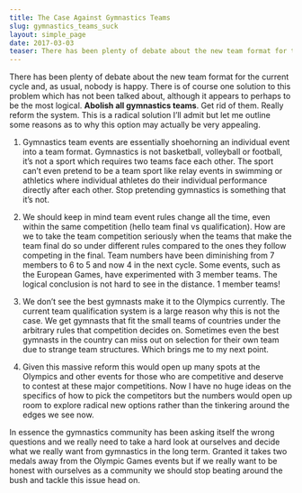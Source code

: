 ```yaml
---
title: The Case Against Gymnastics Teams
slug: gymnastics_teams_suck
layout: simple_page
date: 2017-03-03
teaser: There has been plenty of debate about the new team format for the current cycle and, as usual, nobody is happy. There is of course one solution to this problem which has not been talked about, although it appears to perhaps to be the most logical.
---
```


There has been plenty of debate about the new team format for the current cycle and, as usual, nobody is happy. There is of course one solution to this problem which has not been talked about, although it appears to perhaps to be the most logical. **Abolish all gymnastics teams**. Get rid of them. Really reform the system. This is a radical solution I’ll admit but let me outline some reasons as to why this option may actually be very appealing.

1. Gymnastics team events are essentially shoehorning an individual event into a team format. Gymnastics is not basketball, volleyball or football, it’s not a sport which requires two teams face each other. The sport can’t even pretend to be a team sport like relay events in swimming or athletics where individual athletes do their individual performance directly after each other. Stop pretending gymnastics is something that it’s not.

2. We should keep in mind team event rules change all the time, even within the same competition (hello team final vs qualification). How are we to take the team competition seriously when the teams that make the team final do so under different rules compared to the ones they follow competing in the final. Team numbers have been diminishing from 7 members to 6 to 5 and now 4 in the next cycle. Some events, such as the European Games, have experimented with 3 member teams.  The logical conclusion is not hard to see in the distance. 1 member teams!

3. We don’t see the best gymnasts make it to the Olympics currently. The current team qualification system is a large reason why this is not the case. We get gymnasts that fit the small teams of countries under the arbitrary rules that competition decides on. Sometimes even the best gymnasts in the country can miss out on selection for their own team due to strange team structures. Which brings me to my next point.

4. Given this massive reform this would open up many spots at the Olympics and other events for those who are competitive and deserve to contest at these major competitions. Now I have no huge ideas on the specifics of how to pick the competitors but the numbers would open up room to explore radical new options rather than the tinkering around the edges we see now.

In essence the gymnastics community has been asking itself the wrong questions and we really need to take a hard look at ourselves and decide what we really want from gymnastics in the long term. Granted it takes two medals away from the Olympic Games events but if we really want to be honest with ourselves as a community we should stop beating around the bush and tackle this issue head on.